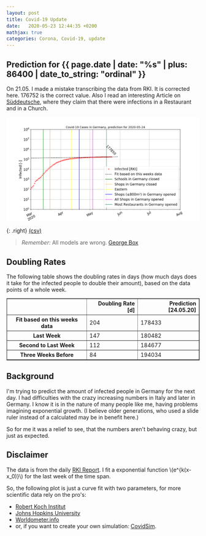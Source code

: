 ```yaml
---
layout: post
title: Covid-19 Update
date:   2020-05-23 12:44:35 +0200
mathjax: true
categories: Corona, Covid-19, update
---
```


## Prediction for {{ page.date | date: "%s" | plus: 86400 | date_to_string: "ordinal" }}

On 21.05. I made a mistake transcribing the data from RKI. It is corrected here. 176752 is the
correct value. Also I read an interesting Article on
[Süddeutsche](https://www.sueddeutsche.de/politik/coronavirus-deutschland-news-1.4828033),
where they claim that there were infections in a Restaurant and in a Church.

![Logistic curve of corona virus progression](/assets/images/200524_corona.png)

{: .right}
[(csv)](/covid-19_germany.csv)

> *Remember:* All models are wrong. [George Box](https://en.wikipedia.org/wiki/All_models_are_wrong)

## Doubling Rates

The following table shows the doubling rates in days (how much days does it take for the infected people to double their amount),
based on the data points of a whole week.

<!-- markdownlint-disable no-inline-html -->
<table border="1" class="dataframe">
  <thead>
    <tr style="text-align: right;">
      <th></th>
      <th>Doubling Rate [d]</th>
      <th>Prediction [24.05.20]</th>
    </tr>
  </thead>
  <tbody>
    <tr>
      <th>Fit based on this weeks data</th>
      <td>204</td>
      <td>178433</td>
    </tr>
    <tr>
      <th>Last Week</th>
      <td>147</td>
      <td>180482</td>
    </tr>
    <tr>
      <th>Second to Last Week</th>
      <td>112</td>
      <td>184677</td>
    </tr>
    <tr>
      <th>Three Weeks Before</th>
      <td>84</td>
      <td>194034</td>
    </tr>
  </tbody>
</table>
<!-- markdownlint-enable no-inline-html -->

## Background

I'm trying to predict the amount of infected people in Germany for the next day. I had
difficulties with the crazy increasing numbers in Italy and later in Germany. I know it is
in the nature of many people like me, having problems imagining exponential growth. (I
believe older generations, who used a slide ruler instead of a calculated may be in benefit
here.)

So for me it was a relief to see, that the numbers aren't behaving crazy, but just as
expected.

## Disclaimer

The data is from the daily [RKI
Report](https://www.rki.de/DE/Content/InfAZ/N/Neuartiges_Coronavirus/Fallzahlen.html). I
fit a exponential function \\(e^{k(x-x_0)}\\) for the last week of the time span.

So, the following plot is just a curve fit with two parameters, for more scientific data
rely on the pro's:

* [Robert Koch Institut](https://www.rki.de/DE/Content/InfAZ/N/Neuartiges_Coronavirus/nCoV.html)
* [Johns Hopkins University](https://gisanddata.maps.arcgis.com/apps/opsdashboard/index.html#/bda7594740fd40299423467b48e9ecf6)
* [Worldometer.info](https://www.worldometers.info/coronavirus/country/germany/)
* or, if you want to create your own simulation: [CovidSim](http://covidsim.eu).

